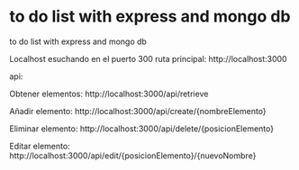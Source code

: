 # to do list with express and mongo db
to do list with express and mongo db

Localhost esuchando en el puerto 300
ruta principal:
 http://localhost:3000
  
api:

  Obtener elementos:
  http://localhost:3000/api/retrieve
  
  Añadir elemento:
  http://localhost:3000/api/create/{nombreElemento}
  
  Eliminar elemento:
  http://localhost:3000/api/delete/{posicionElemento}
  
  Editar elemento:
  http://localhost:3000/api/edit/{posicionElemento}/{nuevoNombre}
